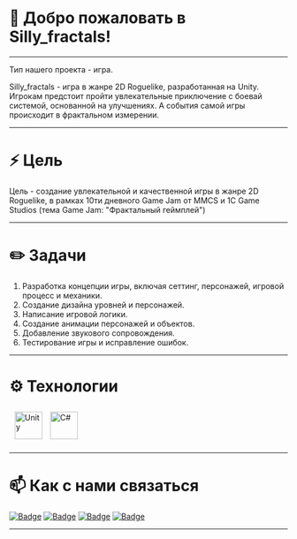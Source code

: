 # 👋 Добро пожаловать в Silly_fractals!

---

Тип нашего проекта - игра.

Silly_fractals - игра в жанре 2D Roguelike, разработанная на Unity. Игрокам предстоит пройти увлекательные приключение с боевай системой, основанной на улучшениях. А события самой игры происходит в фрактальном измерении.

---

# ⚡ Цель

Цель - создание увлекательной и качественной игры в жанре 2D Roguelike, в рамках 10ти дневного Game Jam от MMCS и 1С Game Studios (тема Game Jam: "Фрактальный геймплей")

---

# ✏️ Задачи
1. Разработка концепции игры, включая сеттинг, персонажей, игровой процесс и механики.
2. Создание дизайна уровней и персонажей.
3. Написание игровой логики.
4. Создание анимации персонажей и объектов.
5. Добавление звукового сопровождения.
6. Тестирование игры и исправление ошибок.

---

# ⚙️ Технологии
<p align="left">
<a href="https://unity.com/" target="_blank"><img style="margin: 10px" src="https://profilinator.rishav.dev/skills-assets/unity.png" alt="Unity" height="50" /></a>  
  <a href="https://docs.microsoft.com/en-us/dotnet/csharp/" target="_blank" rel="noreferrer"><img src="https://raw.githubusercontent.com/danielcranney/readme-generator/main/public/icons/skills/csharp-colored.svg" width="50" height="50" alt="C#" /></a>
</p>

---

# 📫 Как с нами связаться

<a>[![Badge](https://img.shields.io/badge/danil-%232E87FB.svg?&style=for-the-badge&logo=vk&logoColor=white)](https://vk.com/danissemoo)
[![Badge](https://img.shields.io/badge/artem-%232E87FB.svg?&style=for-the-badge&logo=vk&logoColor=white)](https://vk.com/forealtema)
[![Badge](https://img.shields.io/badge/roman-%232E87FB.svg?&style=for-the-badge&logo=vk&logoColor=white)](https://vk.com/romanborisenk0)
[![Badge](https://img.shields.io/badge/ivan-%232E87FB.svg?&style=for-the-badge&logo=vk&logoColor=white)](https://vk.com/enot_tuktik)
</a>

---
